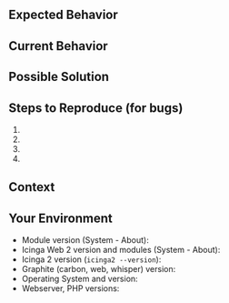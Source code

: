<!--- Provide a general summary of the issue in the Title above -->

<!-- Formatting tips:

GitHub supports Markdown: https://guides.github.com/features/mastering-markdown/
Multi-line code blocks either with three back ticks, or four space indent.

```
Stacktrace ...
<line>
<line>
```
-->

## Expected Behavior
<!--- If you're describing a bug, tell us what should happen -->
<!--- If you're suggesting a change/improvement, tell us how it should work -->

## Current Behavior
<!--- If describing a bug, tell us what happens instead of the expected behavior -->
<!--- If suggesting a change/improvement, explain the difference from current behavior -->

## Possible Solution
<!--- Not obligatory, but suggest a fix/reason for the bug, -->
<!--- or ideas how to implement:  the addition or change -->

## Steps to Reproduce (for bugs)
<!--- Provide a link to a live example, or an unambiguous set of steps to -->
<!--- reproduce this bug. Include configuration, logs, etc. to reproduce, if relevant -->
1.
2.
3.
4.

## Context
<!--- How has this issue affected you? What are you trying to accomplish? -->
<!--- Providing context helps us come up with a solution that is most useful in the real world -->

## Your Environment
<!--- Include as many relevant details about the environment you experienced the problem in -->
* Module version (System - About):
* Icinga Web 2 version and modules (System - About):
* Icinga 2 version (`icinga2 --version`):
* Graphite (carbon, web, whisper) version:
* Operating System and version:
* Webserver, PHP versions:

